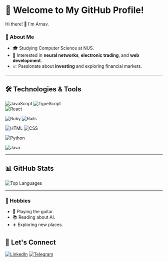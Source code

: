 # 🌟 Welcome to My GitHub Profile!

Hi there! 👋 I'm Arnav.

### 🚀 About Me  
- 🎓 Studying Computer Science at NUS. 
- 🤖 Interested in **neural networks**, **electronic trading**, and **web development**.
- 📈 Passionate about **investing** and exploring financial markets.

---

## 🛠️ Technologies & Tools  

![JavaScript](https://img.shields.io/badge/JavaScript-%23323330.svg?style=for-the-badge&logo=javascript&logoColor=%23F7DF1E)  ![TypeScript](https://img.shields.io/badge/TypeScript-%23007ACC.svg?style=for-the-badge&logo=typescript&logoColor=white)  
![React](https://img.shields.io/badge/React-%2320232a.svg?style=for-the-badge&logo=react&logoColor=%2361DAFB)  

![Ruby](https://img.shields.io/badge/Ruby-%23CC342D.svg?style=for-the-badge&logo=ruby&logoColor=white)  ![Rails](https://img.shields.io/badge/Rails-%23CC0000.svg?style=for-the-badge&logo=rubyonrails&logoColor=white) 

![HTML](https://img.shields.io/badge/HTML-grey?style=for-the-badge&logo=html5&logoColor=E34F26)
![CSS](https://img.shields.io/badge/CSS-grey?style=for-the-badge&logo=css3&logoColor#2965F1)


![Python](https://img.shields.io/badge/Python-%233776AB.svg?style=for-the-badge&logo=python&logoColor=white)  

![Java](https://img.shields.io/badge/Java-%23ED8B00.svg?style=for-the-badge&logo=java&logoColor=white)  

---

## 📊 GitHub Stats  

<!--![Your GitHub Stats](https://github-readme-stats.vercel.app/api?username=AK-matrix&show_icons=true&theme=radical)  -->
![Top Languages](https://github-readme-stats.vercel.app/api/top-langs/?username=AK-matrix&layout=compact&theme=radical)  

---
### 🌟 Hobbies  
- 🎸 Playing the guitar.  
- 📚 Reading about AI.  
- ✈️ Exploring new places.  


## 🌟 Let's Connect  

[![LinkedIn](https://img.shields.io/badge/LinkedIn-%230077B5.svg?style=for-the-badge&logo=linkedin&logoColor=white)](https://www.linkedin.com/in/arnav-kamath-011913266/)  [![Telegram](https://img.shields.io/badge/Telegram-%2326A5E4.svg?style=for-the-badge&logo=telegram&logoColor=white)](https://t.me/arnavkamath)  
